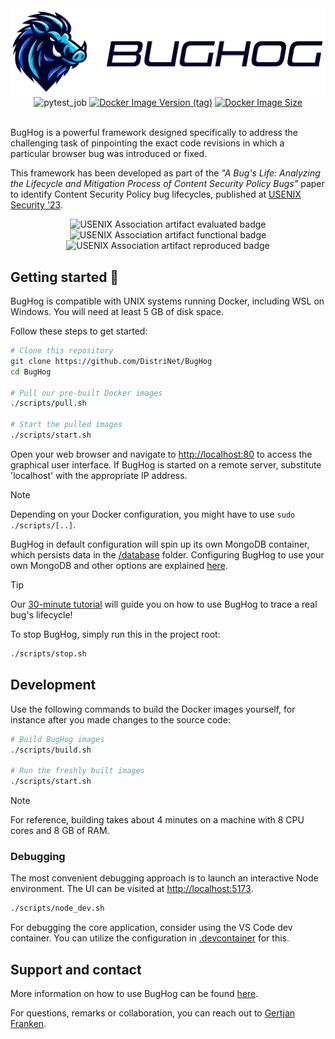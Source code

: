 <div align="center">
    <img alt="BugHog logo" src="./assets/bughog_logo_long.svg"/>
    <div>
        <img alt="pytest_job" src="https://github.com/DistriNet/BugHog/actions/workflows/run-tests-and-linter.yml/badge.svg?branch=main" />
        <a href="https://hub.docker.com/r/bughog/core"><img alt="Docker Image Version (tag)" src="https://img.shields.io/docker/v/bughog/core/latest?logo=docker" /></a>
        <a href="https://hub.docker.com/r/bughog/core"><img alt="Docker Image Size" src="https://img.shields.io/docker/image-size/bughog/core?logo=docker" /></a>
    </div>
</div>
<br>

BugHog is a powerful framework designed specifically to address the challenging task of pinpointing the exact code revisions in which a particular browser bug was introduced or fixed.

This framework has been developed as part of the _"A Bug's Life: Analyzing the Lifecycle and Mitigation Process of Content Security Policy Bugs"_ paper to identify Content Security Policy bug lifecycles, published at [USENIX Security '23](https://www.usenix.org/conference/usenixsecurity23/presentation/franken).

<div align="center">
    <img
        src="https://secartifacts.github.io/usenixsec2023/usenixbadges-available.png"
        alt="USENIX Association artifact evaluated badge"
        width="100"/>
    <img
        src="https://secartifacts.github.io/usenixsec2023/usenixbadges-functional.png"
        alt="USENIX Association artifact functional badge"
        width="100"/>
    <img
        src="https://secartifacts.github.io/usenixsec2023/usenixbadges-reproduced.png"
        alt="USENIX Association artifact reproduced badge"
        width="100"/>
</div>


## Getting started :rocket:

BugHog is compatible with UNIX systems running Docker, including WSL on Windows.
You will need at least 5 GB of disk space.

Follow these steps to get started:

```bash
# Clone this repository
git clone https://github.com/DistriNet/BugHog
cd BugHog

# Pull our pre-built Docker images
./scripts/pull.sh

# Start the pulled images
./scripts/start.sh
```

Open your web browser and navigate to [http://localhost:80](http://localhost:80) to access the graphical user interface.
If BugHog is started on a remote server, substitute 'localhost' with the appropriate IP address.

> [!NOTE]
> Depending on your Docker configuration, you might have to use `sudo ./scripts/[..]`.
>
> BugHog in default configuration will spin up its own MongoDB container, which persists data in the [/database](/database/) folder.
> Configuring BugHog to use your own MongoDB and other options are explained [here](https://github.com/DistriNet/BugHog/wiki/Configuration-options).

> [!TIP]
> Our [30-minute tutorial](https://github.com/DistriNet/BugHog/wiki/Tutorial) will guide you on how to use BugHog to trace a real bug's lifecycle!

To stop BugHog, simply run this in the project root:

```bash
./scripts/stop.sh
```


## Development

Use the following commands to build the Docker images yourself, for instance after you made changes to the source code:

```bash
# Build BugHog images
./scripts/build.sh

# Run the freshly built images
./scripts/start.sh
```

> [!NOTE]
> For reference, building takes about 4 minutes on a machine with 8 CPU cores and 8 GB of RAM.


### Debugging

The most convenient debugging approach is to launch an interactive Node environment.
The UI can be visited at [http://localhost:5173](http://localhost:5173).

```bash
./scripts/node_dev.sh
```

For debugging the core application, consider using the VS Code dev container.
You can utilize the configuration in [.devcontainer](.devcontainer) for this.


## Support and contact

More information on how to use BugHog can be found [here](/docs/SUPPORT.md).

For questions, remarks or collaboration, you can reach out to [Gertjan Franken](https://distrinet.cs.kuleuven.be/people/GertjanFranken).
